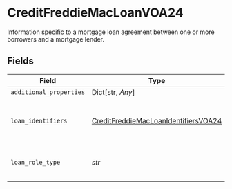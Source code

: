 # CreditFreddieMacLoanVOA24

Information specific to a mortgage loan agreement between one or more borrowers and a mortgage lender.


## Fields

| Field                                                                                               | Type                                                                                                | Required                                                                                            | Description                                                                                         |
| --------------------------------------------------------------------------------------------------- | --------------------------------------------------------------------------------------------------- | --------------------------------------------------------------------------------------------------- | --------------------------------------------------------------------------------------------------- |
| `additional_properties`                                                                             | Dict[str, *Any*]                                                                                    | :heavy_minus_sign:                                                                                  | N/A                                                                                                 |
| `loan_identifiers`                                                                                  | [CreditFreddieMacLoanIdentifiersVOA24](../../models/shared/creditfreddiemacloanidentifiersvoa24.md) | :heavy_check_mark:                                                                                  | Collection of current and previous identifiers for this loan.                                       |
| `loan_role_type`                                                                                    | *str*                                                                                               | :heavy_check_mark:                                                                                  | Type of loan. The value can only be "SubjectLoan"                                                   |